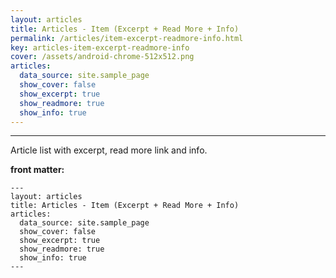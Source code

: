 ```yaml
---
layout: articles
title: Articles - Item (Excerpt + Read More + Info)
permalink: /articles/item-excerpt-readmore-info.html
key: articles-item-excerpt-readmore-info
cover: /assets/android-chrome-512x512.png
articles:
  data_source: site.sample_page
  show_cover: false
  show_excerpt: true
  show_readmore: true
  show_info: true
---
```


<div class="article__content" markdown="1">

---

Article list with excerpt, read more link and info.

<!--more-->

**front matter:**

    ---
    layout: articles
    title: Articles - Item (Excerpt + Read More + Info)
    articles:
      data_source: site.sample_page
      show_cover: false
      show_excerpt: true
      show_readmore: true
      show_info: true
    ---

</div>
